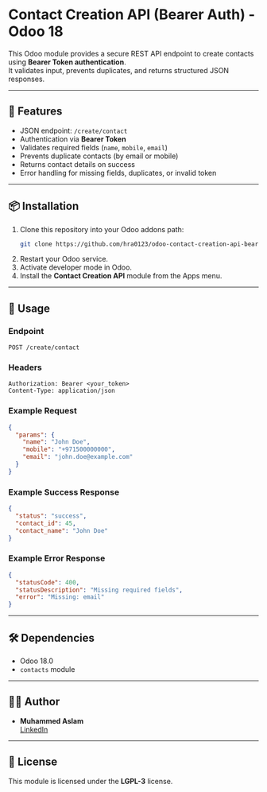 # Contact Creation API (Bearer Auth) - Odoo 18

This Odoo module provides a secure REST API endpoint to create contacts using **Bearer Token authentication**.  
It validates input, prevents duplicates, and returns structured JSON responses.

---

## 🚀 Features
- JSON endpoint: `/create/contact`
- Authentication via **Bearer Token**
- Validates required fields (`name`, `mobile`, `email`)
- Prevents duplicate contacts (by email or mobile)
- Returns contact details on success
- Error handling for missing fields, duplicates, or invalid token

---

## 📦 Installation
1. Clone this repository into your Odoo addons path:
   ```bash
   git clone https://github.com/hra0123/odoo-contact-creation-api-bearer.git
   ```
2. Restart your Odoo service.
3. Activate developer mode in Odoo.
4. Install the **Contact Creation API** module from the Apps menu.

---

## 🔧 Usage

### Endpoint
`POST /create/contact`

### Headers
```
Authorization: Bearer <your_token>
Content-Type: application/json
```

### Example Request
```json
{
  "params": {
    "name": "John Doe",
    "mobile": "+971500000000",
    "email": "john.doe@example.com"
  }
}
```

### Example Success Response
```json
{
  "status": "success",
  "contact_id": 45,
  "contact_name": "John Doe"
}
```

### Example Error Response
```json
{
  "statusCode": 400,
  "statusDescription": "Missing required fields",
  "error": "Missing: email"
}
```

---

## 🛠 Dependencies
- Odoo 18.0
- `contacts` module

---

## 👨‍💻 Author
- **Muhammed Aslam**  
  [LinkedIn](https://www.linkedin.com/in/muhammed-aslam-817327106/)  

---

## 📜 License
This module is licensed under the **LGPL-3** license.
